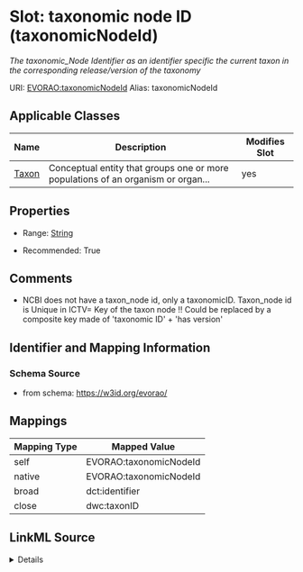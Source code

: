 

# Slot: taxonomic node ID (taxonomicNodeId) 


_The taxonomic_Node Identifier as an identifier specific the current taxon in the corresponding release/version of the taxonomy_





URI: [EVORAO:taxonomicNodeId](https://w3id.org/evorao/taxonomicNodeId)
Alias: taxonomicNodeId

<!-- no inheritance hierarchy -->





## Applicable Classes

| Name | Description | Modifies Slot |
| --- | --- | --- |
| [Taxon](Taxon.md) | Conceptual entity that groups one or more populations of an organism or organ... |  yes  |







## Properties

* Range: [String](String.md)

* Recommended: True





## Comments

* NCBI does not have a taxon_node id, only a taxonomicID. Taxon_node id is Unique  in ICTV= Key of the taxon node !! Could be replaced by a composite key made of 'taxonomic ID' + 'has version'

## Identifier and Mapping Information







### Schema Source


* from schema: https://w3id.org/evorao/




## Mappings

| Mapping Type | Mapped Value |
| ---  | ---  |
| self | EVORAO:taxonomicNodeId |
| native | EVORAO:taxonomicNodeId |
| broad | dct:identifier |
| close | dwc:taxonID |




## LinkML Source

<details>
```yaml
name: taxonomicNodeId
description: The taxonomic_Node Identifier as an identifier specific the current taxon
  in the corresponding release/version of the taxonomy
title: taxonomic node ID
comments:
- NCBI does not have a taxon_node id, only a taxonomicID. Taxon_node id is Unique  in
  ICTV= Key of the taxon node !! Could be replaced by a composite key made of 'taxonomic
  ID' + 'has version'
from_schema: https://w3id.org/evorao/
close_mappings:
- dwc:taxonID
broad_mappings:
- dct:identifier
rank: 1000
alias: taxonomicNodeId
domain_of:
- Taxon
range: string
required: false
recommended: true
multivalued: false

```
</details>